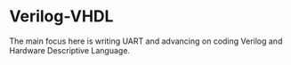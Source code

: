 # Verilog-VHDL
The main focus here is writing UART and advancing on coding Verilog and Hardware Descriptive Language.
